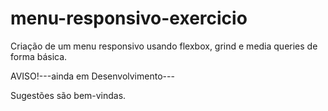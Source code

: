 # menu-responsivo-exercicio
Criação de um menu responsivo usando flexbox, grind e media queries de forma básica.


AVISO!---ainda em Desenvolvimento---

Sugestões são bem-vindas.
